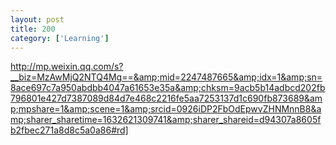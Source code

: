 ```yaml
---
layout: post
title: 200
category: ['Learning']
---
```


http://mp.weixin.qq.com/s?__biz=MzAwMjQ2NTQ4Mg==&amp;mid=2247487665&amp;idx=1&amp;sn=8ace697c7a950abdbb4047a61653e35a&amp;chksm=9acb5b14adbcd202fb796801e427d7387089d84d7e468c2216fe5aa7253137d1c690fb873689&amp;mpshare=1&amp;scene=1&amp;srcid=0926iDP2FbOdEpwvZHNMnnB8&amp;sharer_sharetime=1632621309741&amp;sharer_shareid=d94307a8605fb2fbec271a8d8c5a0a86#rd]


